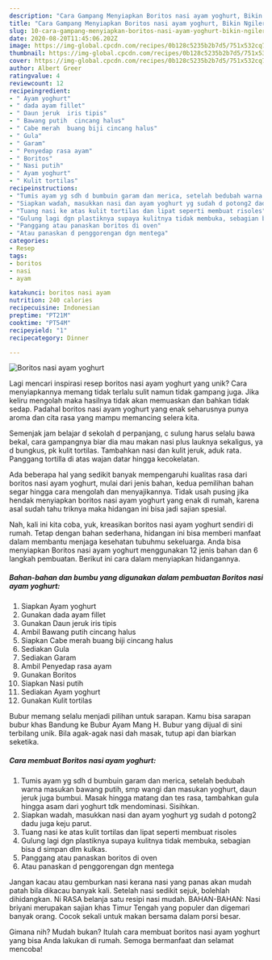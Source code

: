 ```yaml
---
description: "Cara Gampang Menyiapkan Boritos nasi ayam yoghurt, Bikin Ngiler"
title: "Cara Gampang Menyiapkan Boritos nasi ayam yoghurt, Bikin Ngiler"
slug: 10-cara-gampang-menyiapkan-boritos-nasi-ayam-yoghurt-bikin-ngiler
date: 2020-08-20T11:45:06.202Z
image: https://img-global.cpcdn.com/recipes/0b128c5235b2b7d5/751x532cq70/boritos-nasi-ayam-yoghurt-foto-resep-utama.jpg
thumbnail: https://img-global.cpcdn.com/recipes/0b128c5235b2b7d5/751x532cq70/boritos-nasi-ayam-yoghurt-foto-resep-utama.jpg
cover: https://img-global.cpcdn.com/recipes/0b128c5235b2b7d5/751x532cq70/boritos-nasi-ayam-yoghurt-foto-resep-utama.jpg
author: Albert Greer
ratingvalue: 4
reviewcount: 12
recipeingredient:
- " Ayam yoghurt"
- " dada ayam fillet"
- " Daun jeruk  iris tipis"
- " Bawang putih  cincang halus"
- " Cabe merah  buang biji cincang halus"
- " Gula"
- " Garam"
- " Penyedap rasa ayam"
- " Boritos"
- " Nasi putih"
- " Ayam yoghurt"
- " Kulit tortilas"
recipeinstructions:
- "Tumis ayam yg sdh d bumbuin garam dan merica, setelah bedubah warna masukan bawang putih, smp wangi dan masukan yoghurt, daun jeruk juga bumbui. Masak hingga matang dan tes rasa, tambahkan gula hingga asam dari yoghurt tdk mendominasi. Sisihkan."
- "Siapkan wadah, masukkan nasi dan ayam yoghurt yg sudah d potong2 dadu juga keju parut."
- "Tuang nasi ke atas kulit tortilas dan lipat seperti membuat risoles"
- "Gulung lagi dgn plastiknya supaya kulitnya tidak membuka, sebagian bisa d simpan dlm kulkas."
- "Panggang atau panaskan boritos di oven"
- "Atau panaskan d penggorengan dgn mentega"
categories:
- Resep
tags:
- boritos
- nasi
- ayam

katakunci: boritos nasi ayam 
nutrition: 240 calories
recipecuisine: Indonesian
preptime: "PT21M"
cooktime: "PT54M"
recipeyield: "1"
recipecategory: Dinner

---
```



![Boritos nasi ayam yoghurt](https://img-global.cpcdn.com/recipes/0b128c5235b2b7d5/751x532cq70/boritos-nasi-ayam-yoghurt-foto-resep-utama.jpg)

Lagi mencari inspirasi resep boritos nasi ayam yoghurt yang unik? Cara menyiapkannya memang tidak terlalu sulit namun tidak gampang juga. Jika keliru mengolah maka hasilnya tidak akan memuaskan dan bahkan tidak sedap. Padahal boritos nasi ayam yoghurt yang enak seharusnya punya aroma dan cita rasa yang mampu memancing selera kita.

Semenjak jam belajar d sekolah d perpanjang, c sulung harus selalu bawa bekal, cara gampangnya biar dia mau makan nasi plus lauknya sekaligus, ya d bungkus, pk kulit tortilas. Tambahkan nasi dan kulit jeruk, aduk rata. Panggang tortilla di atas wajan datar hingga kecokelatan.

Ada beberapa hal yang sedikit banyak mempengaruhi kualitas rasa dari boritos nasi ayam yoghurt, mulai dari jenis bahan, kedua pemilihan bahan segar hingga cara mengolah dan menyajikannya. Tidak usah pusing jika hendak menyiapkan boritos nasi ayam yoghurt yang enak di rumah, karena asal sudah tahu triknya maka hidangan ini bisa jadi sajian spesial.


Nah, kali ini kita coba, yuk, kreasikan boritos nasi ayam yoghurt sendiri di rumah. Tetap dengan bahan sederhana, hidangan ini bisa memberi manfaat dalam membantu menjaga kesehatan tubuhmu sekeluarga. Anda bisa menyiapkan Boritos nasi ayam yoghurt menggunakan 12 jenis bahan dan 6 langkah pembuatan. Berikut ini cara dalam menyiapkan hidangannya.

<!--inarticleads1-->

##### Bahan-bahan dan bumbu yang digunakan dalam pembuatan Boritos nasi ayam yoghurt:

1. Siapkan  Ayam yoghurt
1. Gunakan  dada ayam fillet
1. Gunakan  Daun jeruk  iris tipis
1. Ambil  Bawang putih  cincang halus
1. Siapkan  Cabe merah  buang biji cincang halus
1. Sediakan  Gula
1. Sediakan  Garam
1. Ambil  Penyedap rasa ayam
1. Gunakan  Boritos
1. Siapkan  Nasi putih
1. Sediakan  Ayam yoghurt
1. Gunakan  Kulit tortilas


Bubur memang selalu menjadi pilihan untuk sarapan. Kamu bisa sarapan bubur khas Bandung ke Bubur Ayam Mang H. Bubur yang dijual di sini terbilang unik. Bila agak-agak nasi dah masak, tutup api dan biarkan seketika. 

<!--inarticleads2-->

##### Cara membuat Boritos nasi ayam yoghurt:

1. Tumis ayam yg sdh d bumbuin garam dan merica, setelah bedubah warna masukan bawang putih, smp wangi dan masukan yoghurt, daun jeruk juga bumbui. Masak hingga matang dan tes rasa, tambahkan gula hingga asam dari yoghurt tdk mendominasi. Sisihkan.
1. Siapkan wadah, masukkan nasi dan ayam yoghurt yg sudah d potong2 dadu juga keju parut.
1. Tuang nasi ke atas kulit tortilas dan lipat seperti membuat risoles
1. Gulung lagi dgn plastiknya supaya kulitnya tidak membuka, sebagian bisa d simpan dlm kulkas.
1. Panggang atau panaskan boritos di oven
1. Atau panaskan d penggorengan dgn mentega


Jangan kacau atau gemburkan nasi kerana nasi yang panas akan mudah patah bila dikacau banyak kali. Setelah nasi sedikit sejuk, bolehlah dihidangkan. Ni RASA belanja satu resipi nasi mudah. BAHAN-BAHAN: Nasi briyani merupakan sajian khas Timur Tengah yang populer dan digemari banyak orang. Cocok sekali untuk makan bersama dalam porsi besar. 

Gimana nih? Mudah bukan? Itulah cara membuat boritos nasi ayam yoghurt yang bisa Anda lakukan di rumah. Semoga bermanfaat dan selamat mencoba!
